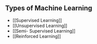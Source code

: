 
## Types of Machine Learning

- [[Supervised Learning]]
- [[Unsupervised Learning]]
- [[Semi- Supervised Learning]]
- [[Reinforced Learning]]
